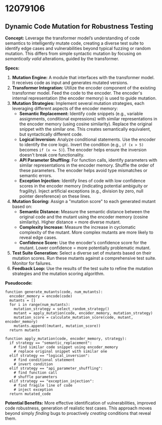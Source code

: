 # 12079106

## Dynamic Code Mutation for Robustness Testing

**Concept:** Leverage the transformer model’s understanding of code semantics to intelligently mutate code, creating a diverse test suite to identify edge cases and vulnerabilities beyond typical fuzzing or random mutation. This differs from simple syntactic mutation by focusing on *semantically valid* alterations, guided by the transformer.

**Specs:**

1.  **Mutation Engine:** A module that interfaces with the transformer model. It receives code as input and generates mutated versions.
2.  **Transformer Integration:** Utilize the encoder component of the existing transformer model.  Feed the code to the encoder. The encoder's internal representation (the encoder memory) is used to guide mutation.
3.  **Mutation Strategies:** Implement several mutation strategies, each leveraging different aspects of the encoder memory:
    *   **Semantic Replacement:** Identify code snippets (e.g., variable assignments, conditional expressions) with similar representations in the encoder memory (using cosine similarity). Replace the original snippet with the similar one.  This creates semantically equivalent, but syntactically different code.
    *   **Logical Inversion:**  Analyze conditional statements.  Use the encoder to identify the core logic. Invert the condition (e.g., `if (x > 5)` becomes `if (x <= 5)`).  The encoder helps ensure the inversion doesn't break core functionality.
    *   **API Parameter Shuffling:** For function calls, identify parameters with similar representations in the encoder memory. Shuffle the order of these parameters. The encoder helps avoid type mismatches or semantic errors.
    *   **Exception Injection:**  Identify lines of code with low confidence scores in the encoder memory (indicating potential ambiguity or fragility). Inject artificial exceptions (e.g., division by zero, null pointer dereference) on these lines.
4.  **Mutation Scoring:** Assign a "mutation score" to each generated mutant based on:
    *   **Semantic Distance:** Measure the semantic distance between the original code and the mutant using the encoder memory (cosine similarity). Higher distance = more diverse mutant.
    *   **Complexity Increase:**  Measure the increase in cyclomatic complexity of the mutant.  More complex mutants are more likely to reveal edge cases.
    *   **Confidence Score:**  Use the encoder's confidence score for the mutant. Lower confidence = more potentially problematic mutant.
5.  **Test Suite Generation:**  Select a diverse set of mutants based on their mutation scores.  Run these mutants against a comprehensive test suite.  Monitor for failures.
6.  **Feedback Loop:** Use the results of the test suite to refine the mutation strategies and the mutation scoring algorithm.

**Pseudocode:**

```
function generate_mutants(code, num_mutants):
  encoder_memory = encode(code)
  mutants = []
  for i in range(num_mutants):
    mutation_strategy = select_random_strategy()
    mutant = apply_mutation(code, encoder_memory, mutation_strategy)
    mutation_score = calculate_mutation_score(code, mutant, encoder_memory)
    mutants.append((mutant, mutation_score))
  return mutants

function apply_mutation(code, encoder_memory, strategy):
  if strategy == "semantic_replacement":
    # find similar code snippet using encoder_memory
    # replace original snippet with similar one
  elif strategy == "logical_inversion":
    # find conditional statement
    # invert condition
  elif strategy == "api_parameter_shuffling":
    # find function call
    # shuffle parameters
  elif strategy == "exception_injection":
    # find fragile line of code
    # inject exception
  return mutated_code
```

**Potential Benefits:** More effective identification of vulnerabilities, improved code robustness, generation of realistic test cases. This approach moves beyond simply *finding* bugs to proactively *creating* conditions that reveal them.
